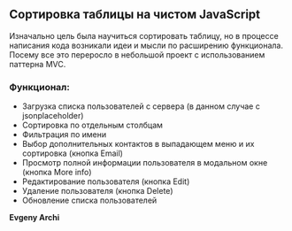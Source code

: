 ## Сортировка таблицы на чистом JavaScript

Изначально цель была научиться сортировать таблицу, но в процессе написания кода возникали идеи и мысли по расширению функционала. Посему все это переросло в небольшой проект с использованием паттерна MVC.

### Функционал:

* Загрузка списка пользователей с сервера (в данном случае с jsonplaceholder)
* Сортировка по отдельным столбцам
* Фильтрация по имени
* Выбор дополнительных контактов в выпадающем меню и их сортировка (кнопка Email)
* Просмотр полной информации пользователя в модальном окне (кнопка More info)
* Редактирование пользователя (кнопка Edit)
* Удаление пользователя (кнопка Delete)
* Обновление списка пользователей

**Evgeny Archi**